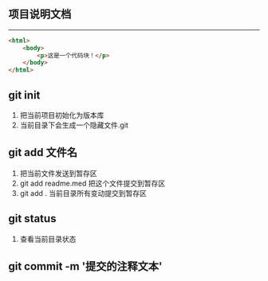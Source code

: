 ## 项目说明文档
---

```html
<html>
    <body>
        <p>这是一个代码块！</p>
    </body>
</html>
```
## git init
1. 把当前项目初始化为版本库
2. 当前目录下会生成一个隐藏文件.git

## git add 文件名
1. 把当前文件发送到暂存区
2. git add readme.med 把这个文件提交到暂存区
3. git add . 当前目录所有变动提交到暂存区

## git status
1. 查看当前目录状态

## git commit -m '提交的注释文本'

